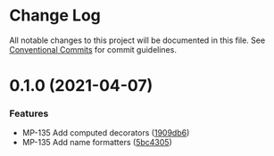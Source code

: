 # Change Log

All notable changes to this project will be documented in this file.
See [Conventional Commits](https://conventionalcommits.org) for commit guidelines.

# 0.1.0 (2021-04-07)


### Features

* MP-135 Add computed decorators ([1909db6](https://bitbucket.nsf.gov/scm/nsf-fe/utility-library/commits/1909db6483be8e9fcacf5599ebbca6e48dd38f72))
* MP-135 Add name formatters ([5bc4305](https://bitbucket.nsf.gov/scm/nsf-fe/utility-library/commits/5bc4305265265f45645bd90bf4e749ecfeb26fbe))
